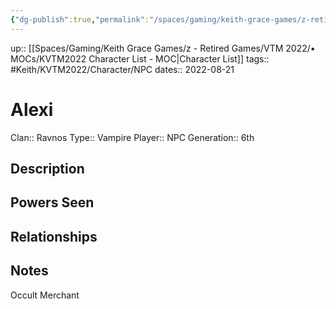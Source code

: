 ```yaml
---
{"dg-publish":true,"permalink":"/spaces/gaming/keith-grace-games/z-retired-games/vtm-2022/areas/characters/alexi/","dgHomeLink":true,"dgPassFrontmatter":true}
---
```


up:: [[Spaces/Gaming/Keith Grace Games/z - Retired Games/VTM 2022/• MOCs/KVTM2022 Character List - MOC|Character List]]
tags:: #Keith/KVTM2022/Character/NPC
dates:: 2022-08-21
# Alexi
Clan:: Ravnos
Type:: Vampire
Player:: NPC
Generation:: 6th
## Description





## Powers Seen



## Relationships

## Notes
Occult Merchant